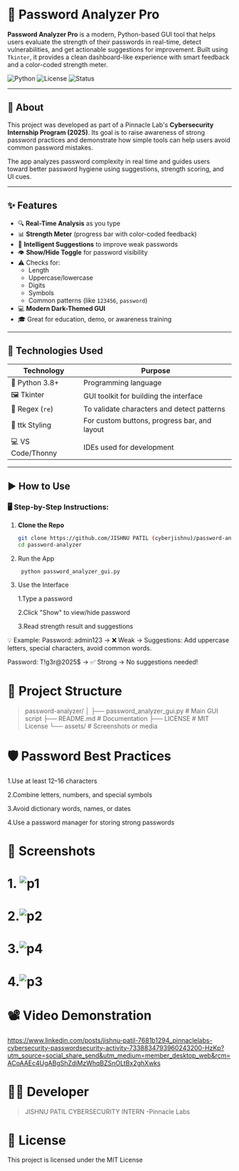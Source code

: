 # 🔐 Password Analyzer Pro

**Password Analyzer Pro** is a modern, Python-based GUI tool that helps users evaluate the strength of their passwords in real-time, detect vulnerabilities, and get actionable suggestions for improvement. Built using `Tkinter`, it provides a clean dashboard-like experience with smart feedback and a color-coded strength meter.

![Python](https://img.shields.io/badge/Python-3.8%2B-blue?logo=python)
![License](https://img.shields.io/badge/license-MIT-blue.svg)
![Status](https://img.shields.io/badge/Project-Active-brightgreen)

---

## 📘 About

This project was developed as part of a Pinnacle Lab's **Cybersecurity Internship Program (2025)**. Its goal is to raise awareness of strong password practices and demonstrate how simple tools can help users avoid common password mistakes.

The app analyzes password complexity in real time and guides users toward better password hygiene using suggestions, strength scoring, and UI cues.

---

## ✨ Features

- 🔍 **Real-Time Analysis** as you type
- 📊 **Strength Meter** (progress bar with color-coded feedback)
- 🧠 **Intelligent Suggestions** to improve weak passwords
- 👁️ **Show/Hide Toggle** for password visibility
- ⚠️ Checks for:
  - Length
  - Uppercase/lowercase
  - Digits
  - Symbols
  - Common patterns (like `123456`, `password`)
- 💻 **Modern Dark-Themed GUI**
- 🎓 Great for education, demo, or awareness training

---

## 🧰 Technologies Used

| Technology       | Purpose                                         |
|------------------|--------------------------------------------------|
| 🐍 Python 3.8+     | Programming language                            |
| 🖼 Tkinter         | GUI toolkit for building the interface          |
| 🔡 Regex (`re`)    | To validate characters and detect patterns      |
| 🎨 ttk Styling     | For custom buttons, progress bar, and layout    |
| 💻 VS Code/Thonny | IDEs used for development                       |

---

## ▶️ How to Use

### 🖥️ Step-by-Step Instructions:

1. **Clone the Repo**
   ```bash
   git clone https://github.com/JISHNU PATIL (cyberjishnu)/password-analyzer.git
   cd password-analyzer
2.  Run the App

         python password_analyzer_gui.py


3. Use the Interface

     1.Type a password

    2.Click "Show" to view/hide password

    3.Read strength result and suggestions

💡 Example:
Password: admin123
→ ❌ Weak
→ Suggestions: Add uppercase letters, special characters, avoid common words.


Password: T!g3r@2025$
→ ✅ Strong
→ No suggestions needed!


# 📂 Project Structure

 
 >password-analyzer/
>│
>├── password_analyzer_gui.py   # Main GUI script
>├── README.md                  # Documentation
>├── LICENSE                    # MIT License
>└── assets/                    # Screenshots or media


# 🛡 Password Best Practices


1.Use at least 12–16 characters

2.Combine letters, numbers, and special symbols

3.Avoid dictionary words, names, or dates

4.Use a password manager for storing strong passwords

# 📸 Screenshots
# 1. ![p1](https://github.com/user-attachments/assets/2001ab95-5491-4122-923c-0614d5c6e6d8)
# 2.![p2](https://github.com/user-attachments/assets/1f78594a-7cdb-4531-9fca-252c9616e0de)
# 3.![p4](https://github.com/user-attachments/assets/c3667615-0b0c-459b-b489-a565208d32c6)
# 4.![p3](https://github.com/user-attachments/assets/5fbd3166-c14e-4cd8-9f41-44c4568131c9)

# 📽 Video Demonstration
https://www.linkedin.com/posts/jishnu-patil-7681b1294_pinnaclelabs-cybersecurity-passwordsecurity-activity-7338834793960243200-HzKp?utm_source=social_share_send&utm_medium=member_desktop_web&rcm=ACoAAEc4UgABgShZdiMzWhqBZSnOLtBx2ghXwks

# 👨‍💻 Developer

> JISHNU PATIL
>CYBERSECURITY  INTERN -Pinnacle Labs


# 📜 License
This project is licensed under the MIT License





